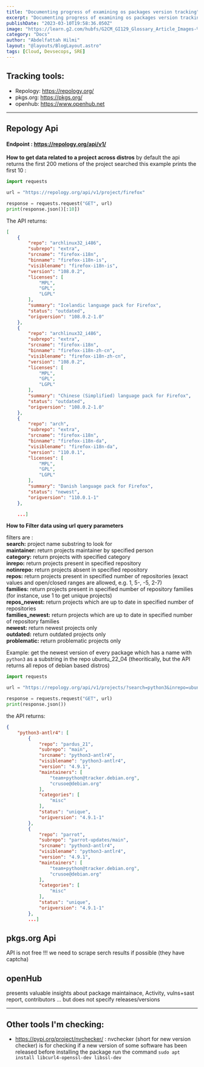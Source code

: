 ```yaml
---
title: "Documenting progress of examining os packages version tracking"
excerpt: "Documenting progress of examining os packages version tracking"
publishDate: "2023-03-10T19:58:36.050Z"
image: "https://learn.g2.com/hubfs/G2CM_GI129_Glossary_Article_Images-%5BOnline_Behavior_Tracking%5D_V1b.png"
category: "Docs"
author: "Abdelfattah Hilmi"
layout: "@layouts/BlogLayout.astro"
tags: [Cloud, Devsecops, SRE]
---
```


## Tracking tools:

- Repology: https://repology.org/
- pkgs.org: https://pkgs.org/
- openhub: https://www.openhub.net

---

## Repology Api

#### Endpoint : https://repology.org/api/v1/
<b>How to get data related to a project across distros</b>
by default the api returns the first 200 metions of the project searched this example prints the first 10 :

```python
import requests

url = "https://repology.org/api/v1/project/firefox"

response = requests.request("GET", url)
print(response.json()[:10])
```
The API returns:

```json
[
	{
		"repo": "archlinux32_i486",
		"subrepo": "extra",
		"srcname": "firefox-i18n",
		"binname": "firefox-i18n-is",
		"visiblename": "firefox-i18n-is",
		"version": "108.0.2",
		"licenses": [
			"MPL",
			"GPL",
			"LGPL"
		],
		"summary": "Icelandic language pack for Firefox",
		"status": "outdated",
		"origversion": "108.0.2-1.0"
	},
	{
		"repo": "archlinux32_i486",
		"subrepo": "extra",
		"srcname": "firefox-i18n",
		"binname": "firefox-i18n-zh-cn",
		"visiblename": "firefox-i18n-zh-cn",
		"version": "108.0.2",
		"licenses": [
			"MPL",
			"GPL",
			"LGPL"
		],
		"summary": "Chinese (Simplified) language pack for Firefox",
		"status": "outdated",
		"origversion": "108.0.2-1.0"
	},
	{
		"repo": "arch",
		"subrepo": "extra",
		"srcname": "firefox-i18n",
		"binname": "firefox-i18n-da",
		"visiblename": "firefox-i18n-da",
		"version": "110.0.1",
		"licenses": [
			"MPL",
			"GPL",
			"LGPL"
		],
		"summary": "Danish language pack for Firefox",
		"status": "newest",
		"origversion": "110.0.1-1"
	},

    ...]

```

<b>How to Filter data using url query parameters</b>

filters are :<br/>
<b>search:</b> project name substring to look for <br/>
<b>maintainer:</b> return projects maintainer by specified person<br/>
<b>category:</b> return projects with specified category<br/>
<b>inrepo:</b> return projects present in specified repository<br/>
<b>notinrepo:</b> return projects absent in specified repository<br/>
<b>repos:</b> return projects present in specified number of repositories (exact values and open/closed ranges are allowed, e.g. 1, 5-, -5, 2-7)<br/>
<b>families:</b> return projects present in specified number of repository families (for instance, use 1 to get unique projects)<br/>
<b>repos_newest:</b> return projects which are up to date in specified number of repositories<br/>
<b>families_newest:</b> return projects which are up to date in specified number of repository families<br/>
<b>newest:</b> return newest projects only<br/>
<b>outdated:</b> return outdated projects only<br/>
<b>problematic:</b> return problematic projects only<br/>


Example: get the newest version of every package which has a name with `python3` as a substring in the repo ubuntu_22_04 (theoritically, but the API returns all repos of debian based distros)

```python
import requests

url = "https://repology.org/api/v1/projects/?search=python3&inrepo=ubuntu_22_04&newest=1"

response = requests.request("GET", url)
print(response.json())
```

the API returns: 

```json
{
	"python3-antlr4": [
		{
			"repo": "pardus_21",
			"subrepo": "main",
			"srcname": "python3-antlr4",
			"visiblename": "python3-antlr4",
			"version": "4.9.1",
			"maintainers": [
				"team+python@tracker.debian.org",
				"crusoe@debian.org"
			],
			"categories": [
				"misc"
			],
			"status": "unique",
			"origversion": "4.9.1-1"
		},
		{
			"repo": "parrot",
			"subrepo": "parrot-updates/main",
			"srcname": "python3-antlr4",
			"visiblename": "python3-antlr4",
			"version": "4.9.1",
			"maintainers": [
				"team+python@tracker.debian.org",
				"crusoe@debian.org"
			],
			"categories": [
				"misc"
			],
			"status": "unique",
			"origversion": "4.9.1-1"
		},
        ...]
```

## pkgs.org Api
API is not free !!!
we need to scrape serch results if possible (they have captcha)

## openHub
presents valuable insights about package maintainace, Activity, vulns+sast report, contributors ... but does not specify releases/versions 

---
## Other tools I'm checking:

- https://pypi.org/project/nvchecker/ : nvchecker (short for new version checker) is for checking if a new version of some software has been released
  before installing the package run the command `sudo apt install libcurl4-openssl-dev libssl-dev`